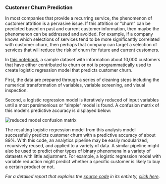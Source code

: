 ### Customer Churn Prediction

In most companies that provide a recurring service, the phenomenon of customer attrition is a pervasive issue. If this attrition or “churn” can be predicted based on past and current customer information, then maybe the phenomenon can be addressed and avoided. For example, if a company knows which selections of services tend to be more significantly correlated with customer churn, then perhaps that company can target a selection of services that will reduce the risk of churn for future and current customers.

In [this notebook](https://github.com/Jeff-VA/Sample-Projects/blob/gh-pages/customer_churn_project/customer_churn_prediction.ipynb), a sample dataset with information about 10,000 customers that have either contributed to churn or not is programmatically used to create logistic regression model that predicts customer churn.

First, the data are prepared through a series of cleaning steps including the numerical transformation of variables, variable screening, and visual inspection. 

Second, a logistic regression model is iteratively reduced of input variables until a most parsimonious or “simple” model is found. A confusion matrix of this model’s predictive accuracy is displayed below:

![reduced model confusion matrix](https://jeff-va.github.io/Sample-Projects/customer_churn_project/confusion_matrix.png)

The resulting logistic regression model from this analysis model successfully predicts customer churn with a predictive accuracy of about 89%. With this code, an analytics pipeline may be easily modularized, recursively reused, and applied to a variety of data. A similar pipeline might also be used to predict other types of binary phenomena in a variety of datasets with little adjustment. For example, a logistic regression model with variable reduction might predict whether a specific customer is likely to buy a certain product or not.

*For a detailed report that explains the [source code](https://github.com/Jeff-VA/Sample-Projects/blob/gh-pages/customer_churn_project/customer_churn_prediction.ipynb) in its entirety, [click here](https://jeff-va.github.io/Sample-Projects/customer_churn_project/customer_churn_prediction_report.pdf).*
